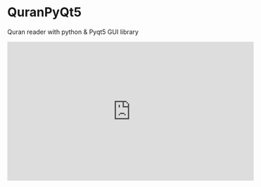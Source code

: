 # QuranPyQt5
Quran reader with python & Pyqt5 GUI library
<iframe width="560" height="315" src="https://www.youtube.com/embed/p__RXFLWda8?si=OpY4bWyimDYEhtC6" title="YouTube video player" frameborder="0" allow="accelerometer; autoplay; clipboard-write; encrypted-media; gyroscope; picture-in-picture; web-share" referrerpolicy="strict-origin-when-cross-origin" allowfullscreen></iframe>

